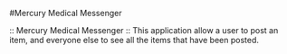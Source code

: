 #Mercury Medical Messenger 

:: Mercury Medical Messenger ::
This application allow a user to post an item, and everyone else to see all the items that have been posted. 
